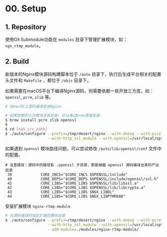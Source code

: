 # 00. Setup #

## 1. Repository ##

使用Git Submodule功能在 `modules` 目录下管理扩展模块，如：`ngx_rtmp_module`。

## 2. Build ##

新版本的Nginx模块源码构建脚本位于 `/auto` 目录下，执行后生成平台相关的配置头文件和 `Makefile` ，都位于 `/objs` 目录下。

如果需要在macOS平台下编译Nginx源码，则需要依赖一些开放三方库，如： `openssl`, `pcre`, `zlib` 等。

```bash
# 在macOS上源码编译安装Nginx

# 如果依赖的三方模块没有安装，可以通过brew直接安装
$ brew install pcre zlib openssl
$
$ cd [ngx_src_path]
$ ./auto/configure --prefix=/tmp/desert/nginx --with-debug --with-pcre \
                   --with-http_ssl_module --with-openssl=/usr/local/opt/openssl
```

如果遇到 `openssl` 模块路径问题，可以尝试修改 `/auto/lib/openssl/conf` 文件中的配置。

```shell
# 注意路径：源码中的路径有 .openssl 子目录，那是根据 openssl 源码编译出来的产出目录
 39             CORE_INCS="$CORE_INCS $OPENSSL/include"
 40             CORE_DEPS="$CORE_DEPS $OPENSSL/include/openssl/ssl.h"
 41             CORE_LIBS="$CORE_LIBS $OPENSSL/lib/libssl.a"
 42             CORE_LIBS="$CORE_LIBS $OPENSSL/lib/libcrypto.a"
 43             CORE_LIBS="$CORE_LIBS $NGX_LIBDL"
 44             CORE_LIBS="$CORE_LIBS $NGX_LIBPTHREAD"
```

安装扩展模块 `nginx-rtmp-module`

```bash
# 在源码编译时指定扩展的模块目录
$ ./auto/configure --prefix=/tmp/desert/nginx --with-debug --with-pcre \
                   --with-http_ssl_module --with-openssl=/usr/local/opt/openssl \
                   --add-module=./modules/nginx-rtmp-module/
```
